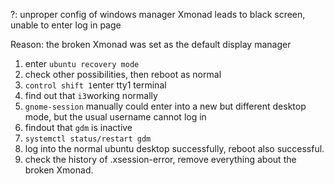 ?: unproper config of windows manager Xmonad leads to black screen, unable to enter log in page

Reason: the broken Xmonad was set as the default display manager

1. enter ```ubuntu recovery mode```
2. check other possibilities, then reboot as normal
3. ```control shift 1```enter tty1 terminal
4. find out that ```i3```working normally
5. ```gnome-session``` manually could enter into a new but different desktop mode, but the usual username cannot log in
6. findout that ```gdm``` is inactive
7. ```systemctl status/restart gdm```
8. log into the normal ubuntu desktop successfully, reboot also successful.
9. check the history of .xsession-error, remove everything about the broken Xmonad.
